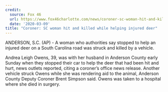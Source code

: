 ```yaml
---
credit:
  source: Fox 46 
  url: https://www.fox46charlotte.com/news/coroner-sc-woman-hit-and-killed-while-helping-injured-deerdate
  date: '2020-03-09'
title: "Coroner: SC woman hit and killed while helping injured deer"
---
```

ANDERSON, S.C. (AP) - A woman who authorities say stopped to help an injured deer on a South Carolina road was struck and killed by a vehicle.

Andrea Leigh Owens, 39, was with her husband in Anderson County early Sunday when they stopped their car to help the deer that had been hit and hurt, news outlets reported, citing a coroner’s office news release.
Another vehicle struck Owens while she was rendering aid to the animal, Anderson County Deputy Coroner Brent Simpson said. Owens was taken to a hospital where she died in surgery.
